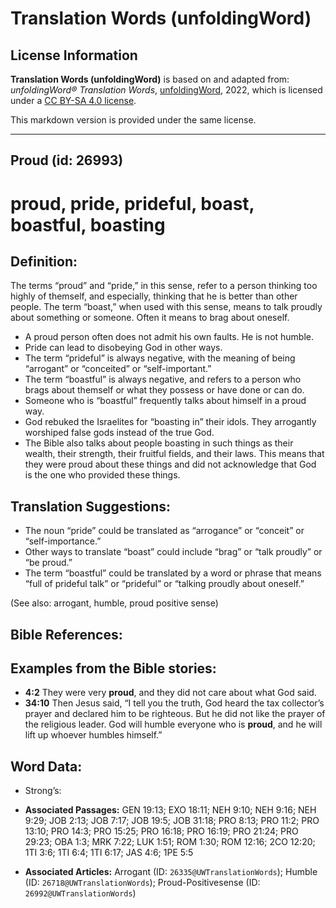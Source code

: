 # Translation Words (unfoldingWord)

## License Information

**Translation Words (unfoldingWord)** is based on and adapted from: _unfoldingWord® Translation Words_, [unfoldingWord](https://unfoldingword.org/utw), 2022, which is licensed under a [CC BY-SA 4.0 license](https://creativecommons.org/licenses/by-sa/4.0/legalcode.en).

This markdown version is provided under the same license.



--------------------------------

## Proud (id: 26993)

proud, pride, prideful, boast, boastful, boasting
=================================================

Definition:
-----------

The terms “proud” and “pride,” in this sense, refer to a person thinking too highly of themself, and especially, thinking that he is better than other people. The term “boast,” when used with this sense, means to talk proudly about something or someone. Often it means to brag about oneself.

* A proud person often does not admit his own faults. He is not humble.
* Pride can lead to disobeying God in other ways.
* The term “prideful” is always negative, with the meaning of being “arrogant” or “conceited” or “self\-important.”
* The term “boastful” is always negative, and refers to a person who brags about themself or what they possess or have done or can do.
* Someone who is “boastful” frequently talks about himself in a proud way.
* God rebuked the Israelites for “boasting in” their idols. They arrogantly worshiped false gods instead of the true God.
* The Bible also talks about people boasting in such things as their wealth, their strength, their fruitful fields, and their laws. This means that they were proud about these things and did not acknowledge that God is the one who provided these things.

Translation Suggestions:
------------------------

* The noun “pride” could be translated as “arrogance” or “conceit” or “self\-importance.”
* Other ways to translate “boast” could include “brag” or “talk proudly” or “be proud.”
* The term “boastful” could be translated by a word or phrase that means “full of prideful talk” or “prideful” or “talking proudly about oneself.”

(See also: arrogant, humble, proud positive sense)

Bible References:
-----------------

Examples from the Bible stories:
--------------------------------

* **4:2** They were very **proud**, and they did not care about what God said.
* **34:10** Then Jesus said, “I tell you the truth, God heard the tax collector’s prayer and declared him to be righteous. But he did not like the prayer of the religious leader. God will humble everyone who is **proud**, and he will lift up whoever humbles himself.”

Word Data:
----------

* Strong’s:

* **Associated Passages:** GEN 19:13; EXO 18:11; NEH 9:10; NEH 9:16; NEH 9:29; JOB 2:13; JOB 7:17; JOB 19:5; JOB 31:18; PRO 8:13; PRO 11:2; PRO 13:10; PRO 14:3; PRO 15:25; PRO 16:18; PRO 16:19; PRO 21:24; PRO 29:23; OBA 1:3; MRK 7:22; LUK 1:51; ROM 1:30; ROM 12:16; 2CO 12:20; 1TI 3:6; 1TI 6:4; 1TI 6:17; JAS 4:6; 1PE 5:5
* **Associated Articles:** Arrogant (ID: `26335@UWTranslationWords`); Humble (ID: `26718@UWTranslationWords`); Proud-Positivesense (ID: `26992@UWTranslationWords`)

